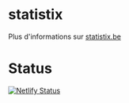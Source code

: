 # statistix

Plus d'informations sur [statistix.be](https://statistix.be/)

# Status

[![Netlify Status](https://api.netlify.com/api/v1/badges/6c261bb9-0a94-4b41-b92e-6212e3b9c65f/deploy-status)](https://app.netlify.com/sites/statistix/deploys)
